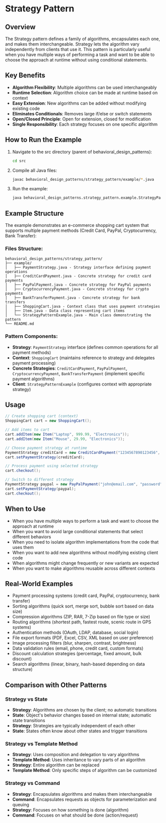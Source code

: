 # Strategy Pattern

## Overview
The Strategy pattern defines a family of algorithms, encapsulates each one, and makes them interchangeable. Strategy lets the algorithm vary independently from clients that use it. This pattern is particularly useful when you have multiple ways of performing a task and want to be able to choose the approach at runtime without using conditional statements.

## Key Benefits
- **Algorithm Flexibility**: Multiple algorithms can be used interchangeably
- **Runtime Selection**: Algorithm choice can be made at runtime based on context
- **Easy Extension**: New algorithms can be added without modifying existing code
- **Eliminates Conditionals**: Removes large if/else or switch statements
- **Open/Closed Principle**: Open for extension, closed for modification
- **Single Responsibility**: Each strategy focuses on one specific algorithm

## How to Run the Example

1. Navigate to the src directory (parent of behavioral_design_patterns):
   ```bash
   cd src
   ```

2. Compile all Java files:
   ```bash
   javac behavioral_design_patterns/strategy_pattern/example/*.java
   ```

3. Run the example:
   ```bash
   java behavioral_design_patterns.strategy_pattern.example.StrategyPatternExample
   ```

## Example Structure

The example demonstrates an e-commerce shopping cart system that supports multiple payment methods (Credit Card, PayPal, Cryptocurrency, Bank Transfer):

### Files Structure:
```
behavioral_design_patterns/strategy_pattern/
├── example/
│   ├── PaymentStrategy.java - Strategy interface defining payment operations
│   ├── CreditCardPayment.java - Concrete strategy for credit card payments
│   ├── PayPalPayment.java - Concrete strategy for PayPal payments
│   ├── CryptocurrencyPayment.java - Concrete strategy for crypto payments
│   ├── BankTransferPayment.java - Concrete strategy for bank transfers
│   ├── ShoppingCart.java - Context class that uses payment strategies
│   ├── Item.java - Data class representing cart items
│   └── StrategyPatternExample.java - Main class demonstrating the pattern
└── README.md
```

### Pattern Components:
- **Strategy**: `PaymentStrategy` interface (defines common operations for all payment methods)
- **Context**: `ShoppingCart` (maintains reference to strategy and delegates payment processing)
- **Concrete Strategies**: `CreditCardPayment`, `PayPalPayment`, `CryptocurrencyPayment`, `BankTransferPayment` (implement specific payment algorithms)
- **Client**: `StrategyPatternExample` (configures context with appropriate strategy)

## Usage

```java
// Create shopping cart (context)
ShoppingCart cart = new ShoppingCart();

// Add items to cart
cart.addItem(new Item("Laptop", 999.99, "Electronics"));
cart.addItem(new Item("Mouse", 29.99, "Electronics"));

// Choose payment strategy at runtime
PaymentStrategy creditCard = new CreditCardPayment("1234567890123456", "John Doe", "123", "12/25");
cart.setPaymentStrategy(creditCard);

// Process payment using selected strategy
cart.checkout();

// Switch to different strategy
PaymentStrategy paypal = new PayPalPayment("john@email.com", "password");
cart.setPaymentStrategy(paypal);
cart.checkout();
```

## When to Use

- When you have multiple ways to perform a task and want to choose the approach at runtime
- When you want to avoid large conditional statements that select different behaviors
- When you need to isolate algorithm implementations from the code that uses them
- When you want to add new algorithms without modifying existing client code
- When algorithms might change frequently or new variants are expected
- When you want to make algorithms reusable across different contexts

## Real-World Examples

- Payment processing systems (credit card, PayPal, cryptocurrency, bank transfer)
- Sorting algorithms (quick sort, merge sort, bubble sort based on data size)
- Compression algorithms (ZIP, RAR, 7-Zip based on file type or size)
- Routing algorithms (shortest path, fastest route, scenic route in GPS systems)
- Authentication methods (OAuth, LDAP, database, social login)
- File export formats (PDF, Excel, CSV, XML based on user preference)
- Image processing filters (blur, sharpen, contrast, brightness)
- Data validation rules (email, phone, credit card, custom formats)
- Discount calculation strategies (percentage, fixed amount, bulk discount)
- Search algorithms (linear, binary, hash-based depending on data structure)

## Comparison with Other Patterns

### Strategy vs State
- **Strategy**: Algorithms are chosen by the client; no automatic transitions
- **State**: Object's behavior changes based on internal state; automatic state transitions
- **Strategy**: Strategies are typically independent of each other
- **State**: States often know about other states and trigger transitions

### Strategy vs Template Method
- **Strategy**: Uses composition and delegation to vary algorithms
- **Template Method**: Uses inheritance to vary parts of an algorithm
- **Strategy**: Entire algorithm can be replaced
- **Template Method**: Only specific steps of algorithm can be customized

### Strategy vs Command
- **Strategy**: Encapsulates algorithms and makes them interchangeable
- **Command**: Encapsulates requests as objects for parameterization and queuing
- **Strategy**: Focuses on how something is done (algorithm)
- **Command**: Focuses on what should be done (action/request)
